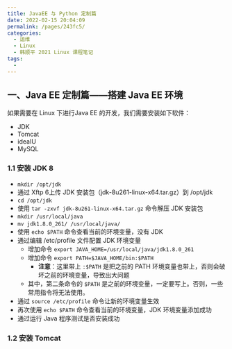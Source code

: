 ```yaml
---
title: JavaEE 与 Python 定制篇
date: 2022-02-15 20:04:09
permalink: /pages/243fc5/
categories:
  - 运维
  - Linux
  - 韩顺平 2021 Linux 课程笔记
tags:
  - 
---
```


## 一、Java EE 定制篇——搭建 Java EE 环境

如果需要在 Linux 下进行Java EE 的开发，我们需要安装如下软件：

- JDK
- Tomcat
- ideaIU
- MySQL

### 1.1 安装 JDK 8

- `mkdir /opt/jdk`
- 通过 Xftp 6上传 JDK 安装包（jdk-8u261-linux-x64.tar.gz）到 /opt/jdk
- `cd /opt/jdk`
- 使用 `tar -zxvf jdk-8u261-linux-x64.tar.gz` 命令解压 JDK 安装包
- `mkdir /usr/local/java`
- `mv jdk1.8.0_261/ /usr/local/java/`
- 使用 `echo $PATH` 命令查看当前的环境变量，没有 JDK
- 通过编辑 /etc/profile 文件配置 JDK 环境变量
  - 增加命令 `export JAVA_HOME=/usr/local/java/jdk1.8.0_261`
  - 增加命令 `export PATH=$JAVA_HOME/bin:$PATH`
    - **注意**：这里带上 `:$PATH` 是把之前的 PATH 环境变量也带上，否则会破坏之前的环境变量，导致出大问题
  - 其中，第二条命令的 `$PATH` 是之前的环境变量，一定要写上。否则，一些常用指令将无法使用。
- 通过 `source /etc/profile` 命令让新的环境变量生效
- 再次使用 `echo $PATH` 命令查看当前的环境变量，JDK 环境变量添加成功
- 通过运行 Java 程序测试是否安装成功

### 1.2 安装 Tomcat

